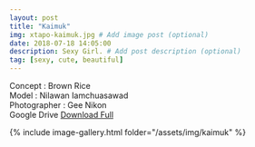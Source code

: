 ```yaml
---
layout: post
title: "Kaimuk"
img: xtapo-kaimuk.jpg # Add image post (optional)
date: 2018-07-18 14:05:00
description: Sexy Girl. # Add post description (optional)
tag: [sexy, cute, beautiful]
---
```

Concept : Brown Rice  
Model : Nilawan Iamchuasawad  
Photographer : Gee Nikon  
Google Drive [Download Full](http://gestyy.com/e0GHwy)      


{% include image-gallery.html folder="/assets/img/kaimuk" %}
